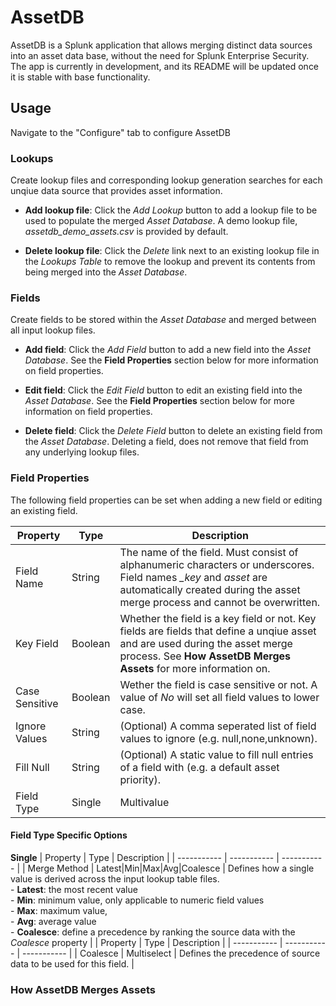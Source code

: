 # AssetDB

AssetDB is a Splunk application that allows merging distinct data sources into an asset data base, without the need for Splunk Enterprise Security. The app is currently in development, and its README will be updated once it is stable with base functionality.

## Usage

Navigate to the "Configure" tab to configure AssetDB

### Lookups

Create lookup files and corresponding lookup generation searches for each unqiue data source that provides asset information. 

 - **Add lookup file**: Click the *Add Lookup* button to add a lookup file to be used to populate the merged *Asset Database*. A demo lookup file, *assetdb_demo_assets.csv* is provided by default. 

 - **Delete lookup file**: Click the *Delete* link next to an existing lookup file in the *Lookups Table* to remove the lookup and prevent its contents from being merged into the *Asset Database*.

### Fields

Create fields to be stored within the *Asset Database* and merged between all input lookup files. 

- **Add field**: Click the *Add Field* button to add a new field into the *Asset Database*. See the **Field Properties** section below for more information on field properties. 

- **Edit field**: Click the *Edit Field* button to edit an existing field into the *Asset Database*. See the **Field Properties** section below for more information on field properties. 

- **Delete field**: Click the *Delete Field* button to delete an existing field from the *Asset Database*. Deleting a field, does not remove that field from any underlying lookup files. 

### Field Properties

The following field properties can be set when adding a new field or editing an existing field. 

| Property | Type | Description |
| ----------- | ----------- | ----------- |
| Field Name | String | The name of the field. Must consist of alphanumeric characters or underscores. Field names *_key* and *asset* are automatically created during the asset merge process and cannot be overwritten. |
| Key Field | Boolean | Whether the field is a key field or not. Key fields are fields that define a unqiue asset and are used during the asset merge process. See **How AssetDB Merges Assets** for more information on.
| Case Sensitive | Boolean | Wether the field is case sensitive or not. A value of *No* will set all field values to lower case. 
| Ignore Values | String | (Optional) A comma seperated list of field values to ignore (e.g. null,none,unknown). 
| Fill Null | String | (Optional) A static value to fill null entries of a field with (e.g. a default asset priority). 
| Field Type | Single|Multivalue|Eval | Defines the type of field. Use a single value, keep all unique entries as a multivalue, or use an eval expression to define this field.

#### Field Type Specific Options

**Single**
| Property | Type | Description |
| ----------- | ----------- | ----------- |
| Merge Method | Latest|Min|Max|Avg|Coalesce | Defines how a single value is derived across the input lookup table files.<br>- **Latest**: the most recent value<br>- **Min**: minimum value, only applicable to numeric field values<br>- **Max**: maximum value, <br>- **Avg**: average value<br>- **Coalesce**: define a precedence by ranking the source data with the *Coalesce* property |
| Property | Type | Description |
| ----------- | ----------- | ----------- |
| Coalesce | Multiselect | Defines the precedence of source data to be used for this field. |

### How AssetDB Merges Assets